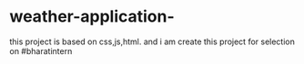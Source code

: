 # weather-application-
this project is based on css,js,html.   and i am create this project for selection on #bharatintern
